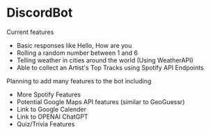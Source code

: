 # DiscordBot

Current features
- Basic responses like Hello, How are you
- Rolling a random number between 1 and 6
- Telling weather in cities around the world (Using WeatherAPI)
- Able to collect an Artist's Top Tracks using Spotify API Endpoints

Planning to add many features to the bot including
- More Spotify Features
- Potential Google Maps API features (similar to GeoGuessr)
- Link to Google Calender
- Link to OPENAI ChatGPT
- Quiz/Trivia Features
